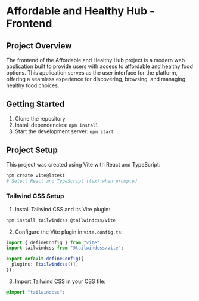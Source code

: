 # Affordable and Healthy Hub - Frontend

## Project Overview

The frontend of the Affordable and Healthy Hub project is a modern web application built to provide users with access to affordable and healthy food options. This application serves as the user interface for the platform, offering a seamless experience for discovering, browsing, and managing healthy food choices.

## Getting Started

1. Clone the repository
2. Install dependencies: `npm install`
3. Start the development server: `npm start`

## Project Setup

This project was created using Vite with React and TypeScript:

```bash
npm create vite@latest
# Select React and TypeScript (tsx) when prompted
```

### Tailwind CSS Setup

1. Install Tailwind CSS and its Vite plugin:

```bash
npm install tailwindcss @tailwindcss/vite
```

2. Configure the Vite plugin in `vite.config.ts`:

```typescript
import { defineConfig } from "vite";
import tailwindcss from "@tailwindcss/vite";

export default defineConfig({
  plugins: [tailwindcss()],
});
```

3. Import Tailwind CSS in your CSS file:

```css
@import "tailwindcss";
```
